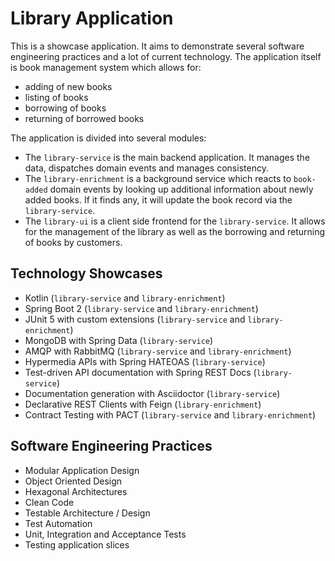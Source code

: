 # Library Application

This is a showcase application. It aims to demonstrate several software engineering
practices and a lot of current technology. The application itself is book management
system which allows for:

- adding of new books
- listing of books
- borrowing of books
- returning of borrowed books

The application is divided into several modules:

- The `library-service` is the main backend application. It manages the data,
dispatches domain events and manages consistency.
- The `library-enrichment` is a background service which reacts to `book-added`
domain events by looking up additional information about newly added books. If
it finds any, it will update the book record via the `library-service`.
- The `library-ui` is a client side frontend for the `library-service`. It allows
for the management of the library as well as the borrowing and returning
of books by customers.

## Technology Showcases

- Kotlin (`library-service` and `library-enrichment`)
- Spring Boot 2 (`library-service` and `library-enrichment`)
- JUnit 5 with custom extensions (`library-service` and `library-enrichment`)
- MongoDB with Spring Data (`library-service`)
- AMQP with RabbitMQ (`library-service` and `library-enrichment`)
- Hypermedia APIs with Spring HATEOAS (`library-service`)
- Test-driven API documentation with Spring REST Docs (`library-service`)
- Documentation generation with Asciidoctor (`library-service`)
- Declarative REST Clients with Feign (`library-enrichment`)
- Contract Testing with PACT (`library-service` and `library-enrichment`)

## Software Engineering Practices

- Modular Application Design
- Object Oriented Design
- Hexagonal Architectures
- Clean Code
- Testable Architecture / Design
- Test Automation
 - Unit, Integration and Acceptance Tests
 - Testing application slices
